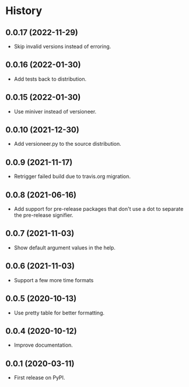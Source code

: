 # History

## 0.0.17 (2022-11-29)

* Skip invalid versions instead of erroring.

## 0.0.16 (2022-01-30)

* Add tests back to distribution.

## 0.0.15 (2022-01-30)

* Use miniver instead of versioneer.

## 0.0.10 (2021-12-30)

* Add versioneer.py to the source distribution.

## 0.0.9 (2021-11-17)

* Retrigger failed build due to travis.org migration.

## 0.0.8 (2021-06-16)

* Add support for pre-release packages that don't use a dot to separate the pre-release signifier.

## 0.0.7 (2021-11-03)

* Show default argument values in the help.

## 0.0.6 (2021-11-03)

* Support a few more time formats

## 0.0.5 (2020-10-13)

* Use pretty table for better formatting.

## 0.0.4 (2020-10-12)

* Improve documentation.

## 0.0.1 (2020-03-11)

* First release on PyPI.
